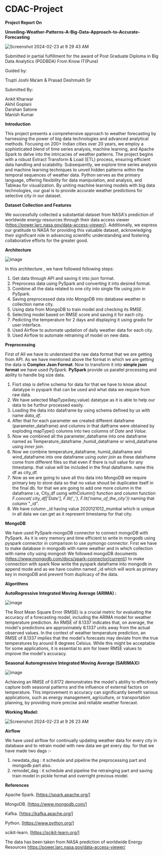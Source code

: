 # CDAC-Project

**Project Report On**

**Unveiling-Weather-Patterns-A-Big-Data-Approach-to-Accurate-Forecasting**

![Screenshot 2024-02-23 at 9 29 43 AM](https://github.com/darsh996/Unveiling-Weather-Patterns-A-Big-Data-Approach-to-Accurate-Forecasting/assets/97582053/38abb5a4-781b-4ff2-9a5f-5682ad6ed150)

Submitted in partial fulfillment for the award of
Post Graduate Diploma in Big Data Analytics (PGDBDA)
From Know IT(Pune)

Guided by:

Trupti Joshi Ma’am & Prasad Deshmukh Sir

Submitted By:

Ankit Kharwar<br>
Akhil Goplani<br>
Darshan Satone<br>
Manish Kumar<br>

**Introduction**

This project presents a comprehensive approach to weather forecasting by harnessing the power of big data technologies and advanced analytical methods. Focusing on 200+ Indian cities over 20 years, we employ a sophisticated blend of time series analysis, machine learning, and Apache Spark to delve into the intricacies of weather patterns. The project begins with a robust Extract Transform & Load (ETL) process, ensuring efficient data handling and scalability. Subsequently, we explore time series analysis and machine learning techniques to unveil hidden patterns within the temporal sequences of weather data. Python serves as the primary language, offering flexibility for data manipulation, and analysis, and Tableau for visualization. By uniting machine learning models with big data technologies, our goal is to provide accurate weather predictions for selective city in our dataset.

**Dataset Collection and Features**

We successfully collected a substantial dataset from NASA's prediction of worldwide energy resources through their data access viewer (https://power.larc.nasa.gov/data-access-viewer/).
Additionally, we express our gratitude to NASA for providing this valuable dataset, acknowledging their significant role in advancing scientific understanding and fostering collaborative efforts for the greater good.


**Architecture**

![image](https://github.com/darsh996/Unveiling-Weather-Patterns-A-Big-Data-Approach-to-Accurate-Forecasting/assets/97582053/fab185c4-e503-43c1-a25c-73730b5d9ca0)

In this architecture , we have followed following steps:
1. Get data through API and saving it into json format.
2. Preprocess data using PySpark and converting it into desired format.
3. Combine all the data related to one city into single file using join in PySpark.
4. Saving preprocessed data into MongoDB into database weather in collection name city.
5. Using data from MongoDB to train model and checking its RMSE.
6. Selecting model based on RMSE score and saving it for each city.
7. Pedicting the temperature for 2 days and displaying it using gradio for user interface.
8. Used Airflow to automate updation of daily weather data for each city.
9. Used Airflow to automate retraining of model on new data.


 **Preprocessing**
 
 First of All we have to understand the raw data format that we are getting from API. 
 As we have mentioned above the format in which we are getting the data is **Complex Json Format**. Now to transform it into **simple json format** we have used *PySpark*.
 **PySpark** provide us parallel processing and ability to handle big size data.
   1. Fisrt step is define schema for data for that we have to know about datatype in pyspark that can be used and what data we require from raw data.
   2. We have selected MapType(key,value) datatype as it is able to help our data to be furthur processed easily.
   3. Loading the data into dataframe by using schema defined by us with name *data_df*.
   4. After that for each parameter we created different dataframe (parameter_dataframe) and columns in that datframe were obtained by exploding mapType() columns into two columns of *Date* and *Value*.
   5. Now we combined all the parameter_dataframe into one dataframe named as Temperature_dataframe ,humid_dataframe or wind_dataframe using *inner join*.
   6. Now we combine temperature_dataframe, humid_dataframe and wind_dataframe into one dataframe using *outer join* as these dataframe come from different files so that even if there is null value for any timestamp. that value will be included in the final dataframe. name this df as city_df.
   7. Now as we are going to save all this data into MongoDB we require primary key to store data so that no value shoud be duplicatee itself in the final db. for that we are going to add one more column in the dataframe i.e, City_df using withColumn() function and column function *F.concat( city_df['Date'], F.lit('_'), F.lit('name_of_the_city'))* naming that column "_id". 
   8. We have column _id having value 2020121012_mumbai which is unique in all data we can get as it represent timestamp for that city.

 **MongoDB**
 
 We have used PySpark-mongoDB connector to connect mongoDB with PySpark. As it is very memory and time efficient to write in mongodb using pyspark connector in comparison to use pymongo connector.
 First we have to make database in mongodb with name weather and in which collection with name city using mongosh
 We followed mongoDB documents (https://www.mongodb.com/docs/spark-connector/current/) to make connection with spark
 Now write the pyspark dataframe into mongodb in append mode and as we have coulmn named _id which will work as primary key in mongoDB and prevent from duplicacy of the data.

**Algorithms**

**AutoRegressive Integrated Moving Average (ARIMA) :**

![image](https://github.com/darsh996/Unveiling-Weather-Patterns-A-Big-Data-Approach-to-Accurate-Forecasting/assets/97582053/f2bf0c53-f8d1-460c-b861-aaff0200752e)

The Root Mean Square Error (RMSE) is a crucial metric for evaluating the accuracy of a forecasting model, including the ARIMA model for weather temperature prediction. An RMSE of 8.1337 indicates that, on average, the model's predictions are approximately 8.1337 units away from the actual observed values.
In the context of weather temperature prediction, an RMSE of 8.1337 implies that the model's forecasts may deviate from the true temperatures by around 8 degrees Celsius. While this might be acceptable for some applications, it is essential to aim for lower RMSE values to improve the model's accuracy.

**Seasonal Autoregressive Integrated Moving Average (SARIMAX):**

![image](https://github.com/darsh996/Unveiling-Weather-Patterns-A-Big-Data-Approach-to-Accurate-Forecasting/assets/97582053/942138cc-063e-41d6-b3c4-556407cf8a84)

Achieving an RMSE of 0.6172 demonstrates the model's ability to effectively capture both seasonal patterns and the influence of external factors on temperature. This improvement in accuracy can significantly benefit various applications, such as energy management, agriculture, or transportation planning, by providing more precise and reliable weather forecast.

**Working Model:**

![Screenshot 2024-02-23 at 9 26 23 AM](https://github.com/darsh996/Unveiling-Weather-Patterns-A-Big-Data-Approach-to-Accurate-Forecasting/assets/97582053/b3b88815-e65d-46e9-905b-aae6024cfb1f)


**Airflow**

We have used airflow for continually updating weather data for every city in database and to retrain model with new data we get every day.
for that we have made two dags :-
1. newdata_dag : it schedule and pipeline the preprocessing part and mongodb part also.
2. remodel_dag : it schedule and pipeline the retrainging part and saving train model in pickle format and overright previous model.

**References**

Apache Spark. [https://spark.apache.org/]

MongoDB. [https://www.mongodb.com/]

Kafka. [https://kafka.apache.org/]

Python. [https://www.python.org/]

scikit-learn. [https://scikit-learn.org/]

The data has been taken from NASA prediction of worldwide Energy Resources https://power.larc.nasa.gov/data-access-viewer/
